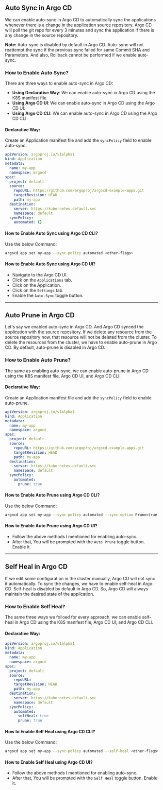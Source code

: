## Auto Sync in Argo CD

We can enable auto-sync in Argo CD to automatically sync the applications whenever there is a change in the application source repository. Argo CD will poll the git repo for every 3 minutes and sync the application if there is any change in the source repository.<br>

**Note:** Auto-sync is disabled by default in Argo CD. Auto-sync will not reattempt the sync if the previous sync failed for same Commit SHA and Parameters. And also, Rollback cannot be performed if we enable auto-sync. 

### How to Enable Auto Sync?

There are three ways to enable auto-sync in Argo CD:

- **Using Declarative Way**: We can enable auto-sync in Argo CD using the K8S manifest file.
- **Using Argo CD UI**: We can enable auto-sync in Argo CD using the Argo CD UI.
- **Using Argo CD CLI**: We can enable auto-sync in Argo CD using the Argo CD CLI.

#### Declarative Way:

Create an Application manifest file and add the `syncPolicy` field to enable auto-sync.

```yaml
apiVersion: argoproj.io/v1alpha1
kind: Application
metadata:
  name: my-app
  namespace: argocd
spec:
  project: default
  source:
    repoURL: https://github.com/argoproj/argocd-example-apps.git
    targetRevision: HEAD
    path: my-app
  destination:
    server: https://kubernetes.default.svc
    namespace: default
  syncPolicy:
    automated: {}
```

#### How to Enable Auto Sync using Argo CD CLI?

Use the below Command:

```bash
argocd app set my-app --sync-policy automated <other-flags>
```

#### How to Enable Auto Sync using Argo CD UI?

- Navigate to the Argo CD UI.
- Click on the `Applications` tab.
- Click on the Application.
- Click on the `Settings` tab.
- Enable the `Auto-Sync` toggle button.

---

## Auto Prune in Argo CD

Let's say we enabled auto-sync in Argo CD. And Argo CD synced the application with the source repository. If we delete any resource from the source repository now, that resource will not be deleted from the cluster. To delete the resources from the cluster, we have to enable auto-prune in Argo CD. By default, auto-prune is disabled in Argo CD.

### How to Enable Auto Prune?

The same as enabling auto-sync, we can enable auto-prune in Argo CD using the K8S manifest file, Argo CD UI, and Argo CD CLI.

#### Declarative Way:

Create an Application manifest file and add the `syncPolicy` field to enable auto-prune.

```yaml
apiVersion: argoproj.io/v1alpha1
kind: Application
metadata:
  name: my-app
  namespace: argocd
spec:
  project: default
  source:
    repoURL: https://github.com/argoproj/argocd-example-apps.git
    targetRevision: HEAD
    path: my-app
  destination:
    server: https://kubernetes.default.svc
    namespace: default
  syncPolicy:
    automated:
      prune: true
```

#### How to Enable Auto Prune using Argo CD CLI?

Use the below Command:

```bash
argocd app set my-app --sync-policy automated --sync-option Prune=true <other-flags>
```

#### How to Enable Auto Prune using Argo CD UI?

- Follow the above methods I mentioned for enabling auto-sync.
- After that, You will be prompted with the `Auto Prune` toggle button. Enable it.

---

## Self Heal in Argo CD

If we edit some configuration in the cluster manually, Argo CD will not sync it automatically. To sync the changes, we have to enable self-heal in Argo CD. Self-heal is disabled by default in Argo CD. So, Argo CD will always maintain the desired state of the application.

### How to Enable Self Heal?

The same three ways we folloed for every approach, we can enable self-heal in Argo CD using the K8S manifest file, Argo CD UI, and Argo CD CLI.

#### Declarative Way:

```yaml
apiVersion: argoproj.io/v1alpha1
kind: Application
metadata:
  name: my-app
  namespace: argocd
spec:
  project: default
  source:
    repoURL:
    targetRevision: HEAD
    path: my-app
  destination:
    server: https://kubernetes.default.svc
    namespace: default
  syncPolicy:
    automated:
      selfHeal: true
      prune: true
```

#### How to Enable Self Heal using Argo CD CLI?

Use the below Command:

```bash
argocd app set my-app --sync-policy automated --self-heal <other-flags>
```

#### How to Enable Self Heal using Argo CD UI?

- Follow the above methods I mentioned for enabling auto-sync.
- After that, You will be prompted with the `Self Heal` toggle button. Enable it.

